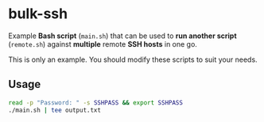 # bulk-ssh

Example **Bash script** (`main.sh`) that can be used to **run another script** (`remote.sh`) against **multiple** remote **SSH hosts** in one go.

This is only an example. You should modify these scripts to suit your needs.

## Usage

```bash
read -p "Password: " -s SSHPASS && export SSHPASS
./main.sh | tee output.txt
```
